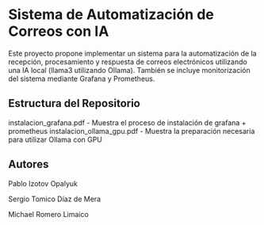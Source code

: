 # Sistema de Automatización de Correos con IA

Este proyecto propone implementar un sistema para la automatización de la recepción, procesamiento y respuesta de correos electrónicos utilizando una IA local (llama3 utilizando Ollama). También se incluye monitorización del sistema mediante Grafana y Prometheus.

## Estructura del Repositorio
instalacion_grafana.pdf - Muestra el proceso de instalación de grafana + prometheus
instalacion_ollama_gpu.pdf - Muestra la preparación necesaria para utilizar Ollama con GPU


## Autores
Pablo Izotov Opalyuk

Sergio Tomico Díaz de Mera

Michael Romero Limaico
